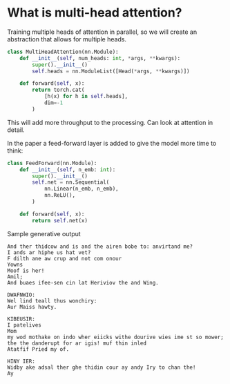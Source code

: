 # What is multi-head attention?

Training multiple heads of attention in parallel, so we will create an abstraction that allows for multiple heads.

```python
class MultiHeadAttention(nn.Module):
    def __init__(self, num_heads: int, *args, **kwargs):
        super().__init__()
        self.heads = nn.ModuleList([Head(*args, **kwargs)])

    def forward(self, x):
        return torch.cat(
            [h(x) for h in self.heads],
            dim=-1
        )
```

This will add more throughput to the processing. Can look at attention in detail.

In the paper a feed-forward layer is added to give the model more time to think:

```python
class FeedForward(nn.Module):
    def __init__(self, n_emb: int):
        super().__init__()
        self.net = nn.Sequential(
            nn.Linear(n_emb, n_emb),
            nn.ReLU(),
        )

    def forward(self, x):
        return self.net(x)
```

Sample generative output

```
And ther thidcow and is and the airen bobe to: anvirtand me?
I ands ar hiphe us hat vet?
F dilth ane aw crup and not com onour
Yowns
Moof is her!
Amil;
And buaes ifee-sen cin lat Heriviov the and Wing.

DWAFNWIO:
Wel lind teall thus wonchiry:
Aur Maiss hawty.

KIBEUSIR:
I patelives
Mom
my wod mothake on indo wher eiicks withe dourive wies ime st so mower; the the danderupt for ar igis! muf thin inled
Atatfif Pried my of.

HINY IER:
Widby ake adsal ther ghe thidin cour ay andy Iry to chan the!
Ay
```